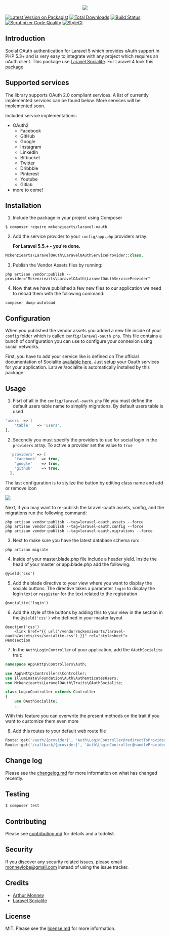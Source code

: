 <p align="center"><img src="https://pix.watch/eId5wn/1PuLWY.png"></p>

[![Latest Version on Packagist][ico-version]][link-packagist]
[![Total Downloads][ico-downloads]][link-downloads]
[![Build Status](https://scrutinizer-ci.com/g/Mckenziearts/laravel-oauth/badges/build.png?b=master)](https://scrutinizer-ci.com/g/Mckenziearts/laravel-oauth/build-status/master)
[![Scrutinizer Code Quality](https://scrutinizer-ci.com/g/Mckenziearts/laravel-oauth/badges/quality-score.png?b=master)](https://scrutinizer-ci.com/g/mckenziearts/laravel-oauth/?branch=master)
[![StyleCI][ico-styleci]][link-styleci]

## Introduction

Social OAuth authentication for Laravel 5 which provides oAuth support in PHP 5.3+ and is very easy to integrate with any project which requires an oAuth client. This package use [Laravel Socialite](https://github.com/laravel/socialite). For Laravel 4 look this [package](https://github.com/artdarek/oauth-4-laravel) 

## Supported services

The library supports OAuth 2.0 compliant services. A list of currently implemented services can be found below. More services will be implemented soon.

Included service implementations:

- OAuth2
    - Facebook
    - GitHub
    - Google
    - Instagram
    - LinkedIn
    - Bitbucket
    - Twitter
    - Dribbble
    - Pinterest
    - Youtube
    - Gitlab
- more to come!

## Installation

1. Include the package in your project using Composer

  ``` shell
  $ composer require mckenziearts/laravel-oauth
  ```

2. Add the service provider to your `config/app.php` providers array:

   **For Laravel 5.5.+ - you're done.**

  ```php
  Mckenziearts\LaravelOAuth\LaravelOAuthServiceProvider::class,
  ```
    
3. Publish the Vendor Assets files by running:

  ```shell
  php artisan vendor:publish --provider="Mckenziearts\LaravelOAuth\LaravelOAuthServiceProvider"
  ```

4. Now that we have published a few new files to our application we need to reload them with the following command:

  ```shell
  composer dump-autoload
  ```
  
## Configuration

When you published the vendor assets you added a new file inside of your `config` folder which is called `config/laravel-oauth.php`. This file contains a bunch of configuration you can use to configure your connexion using social networks.

First, you have to add your service like is defined on The official documentation of Socialite [available here](https://laravel.com/docs/5.6/socialite#configuration). Just setup your 
Oauth services for your application. Laravel/socialite is automatically installed by this package.
  
## Usage

1. Fisrt of all in the `config/laravel-oauth.php` file you must define the default users table name to simplify migrations. By default users table is used
  
  ```php
  'users' => [
      'table'   => 'users',
  ],
  ```
  
2. Secondly you must specify the providers to use for social login in the `providers` array. To active a provider set the value to `true`

  ```php
    'providers' => [
      'facebook'  => true,
      'google'    => true,
      'github'    => true,
    ],
  ```
  
The last configuration is to stylize the button by editing class name and add or remove icon

![](https://pix.watch/m3qMiw/Q8fKIi.png)

Next, if you may want to re-publish the laravel-oauth assets, config, and the migrations run the following command:

```
php artisan vendor:publish --tag=laravel-oauth.assets --force
php artisan vendor:publish --tag=laravel-oauth.config --force
php artisan vendor:publish --tag=laravel-oauth.migrations --force
```

3. Next to make sure you have the latest database schema run:

  ```
  php artisan migrate
  ```

4. Inside of your master.blade.php file include a header yield. Inside the head of your master or app.blade.php add the following:

  ```
  @yield('css')
  ```

5. Add the blade directive to your view where you want to display the socials buttons. The directive takes a parameter `login` to display the login text or `resgister` for the text related to the registration

  ```
  @socialite('login')
  ```

6. Add the style of the buttons by adding this to your view in the section in the `@yield('css')` who defined in your master layout

```
@section('css')
    <link href="{{ url('/vendor/mckenziearts/laravel-oauth/assets/css/socialite.css') }}" rel="stylesheet">
@endsection
```

7. In the `Auth\LoginController` of your application, add the `OAuthSocialite` trait:

  ```php
  namespace App\Http\Controllers\Auth;
  
  use App\Http\Controllers\Controller;
  use Illuminate\Foundation\Auth\AuthenticatesUsers;
  use Mckenziearts\LaravelOAuth\Traits\OAuthSocialite;
  
  class LoginController extends Controller
  {
      use OAuthSocialite;
      ..
  ```
With this feature you can overwrite the present methods on the trait if you want to customize them even more

8. Add this routes to your default web route file
  ```php
  Route::get('/auth/{provider}', 'Auth\LoginController@redirectToProvider');
  Route::get('/callback/{provider}', 'Auth\LoginController@handleProviderCallback');
  ```

## Change log

Please see the [changelog.md](changelog.md) for more information on what has changed recently.

## Testing

``` bash
$ composer test
```

## Contributing

Please see [contributing.md](contributing.md) for details and a todolist.

## Security

If you discover any security related issues, please email monneylobe@gmail.com instead of using the issue tracker.

## Credits

- [Arthur Monney](https://www.twitter.com/monneyarthur)
- [Laravel Socialite](https://laravel.com/docs/5.6/socialite)

## License

MIT. Please see the [license.md](license.md) for more information.

[ico-version]: https://img.shields.io/packagist/v/mckenziearts/laravel-oauth.svg?style=flat-square
[ico-downloads]: https://img.shields.io/packagist/dt/mckenziearts/laravel-oauth.svg?style=flat-square
[ico-travis]: https://img.shields.io/travis/mckenziearts/laravel-oauth/master.svg?style=flat-square
[ico-styleci]: https://styleci.io/repos/139203549/shield

[link-packagist]: https://packagist.org/packages/mckenziearts/laravel-oauth
[link-downloads]: https://packagist.org/packages/mckenziearts/laravel-oauth
[link-travis]: https://travis-ci.org/Mckenziearts/laravel-oauth
[link-styleci]: https://styleci.io/repos/139203549
[link-author]: https://github.com/mckenziearts
[link-contributors]: ../../contributors]